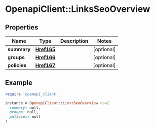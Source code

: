 # OpenapiClient::LinksSeoOverview

## Properties

| Name | Type | Description | Notes |
| ---- | ---- | ----------- | ----- |
| **summary** | [**Href165**](Href165.md) |  | [optional] |
| **groups** | [**Href166**](Href166.md) |  | [optional] |
| **policies** | [**Href167**](Href167.md) |  | [optional] |

## Example

```ruby
require 'openapi_client'

instance = OpenapiClient::LinksSeoOverview.new(
  summary: null,
  groups: null,
  policies: null
)
```

